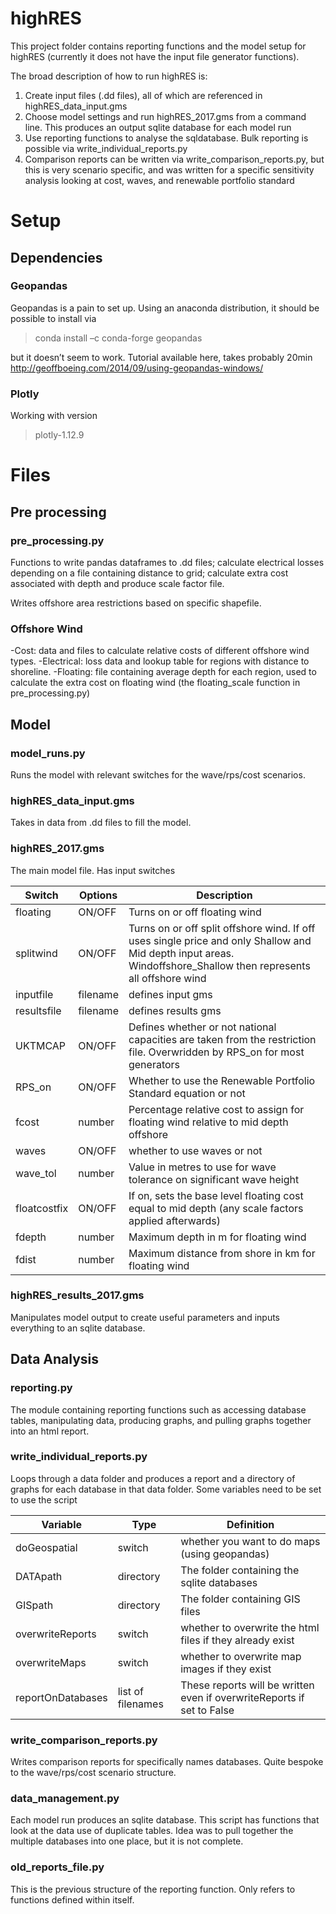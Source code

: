 # highRES

This project folder contains reporting functions and the model setup for highRES (currently it does not have the input file generator functions).

The broad description of how to run highRES is:

1) Create input files (.dd files), all of which are referenced in highRES_data_input.gms
2) Choose model settings and run highRES_2017.gms from a command line. This produces an output sqlite database for each model run
3) Use reporting functions to analyse the sqldatabase. Bulk reporting is possible via write_individual_reports.py
4) Comparison reports can be written via write_comparison_reports.py, but this is very scenario specific, and was written for a specific sensitivity analysis looking at cost, waves, and renewable portfolio standard


# Setup

## Dependencies

### Geopandas

Geopandas is a pain to set up.
Using an anaconda distribution, it should be possible to install via
>conda install –c conda-forge geopandas

but it doesn’t seem to work.
Tutorial available here, takes probably 20min
http://geoffboeing.com/2014/09/using-geopandas-windows/

### Plotly
Working with version 
>plotly-1.12.9

# Files
## Pre processing
### pre_processing.py
Functions to write pandas dataframes to .dd files; calculate electrical losses depending on a file containing distance to grid; calculate extra cost associated with depth and produce scale factor file.

Writes offshore area restrictions based on specific shapefile.

### Offshore Wind
-Cost: data and files to calculate relative costs of different offshore wind types.
-Electrical: loss data and lookup table for regions with distance to shoreline.
-Floating: file containing average depth for each region, used to calculate the extra cost on floating wind (the floating_scale function in pre_processing.py)

## Model 
### model_runs.py
Runs the model with relevant switches for the wave/rps/cost scenarios.
### highRES_data_input.gms
Takes in data from .dd files to fill the model.
### highRES_2017.gms

The main model file. Has input switches

|Switch|Options|Description|
|---|---|---|
|floating|ON/OFF|Turns on or off floating wind|
|splitwind|ON/OFF|Turns on or off split offshore wind. If off uses single price and only Shallow and Mid depth input areas. Windoffshore_Shallow then represents all offshore wind|
|inputfile|filename|defines input gms|
|resultsfile|filename|defines results gms|
|UKTMCAP|ON/OFF|Defines whether or not national capacities are taken from the restriction file. Overwridden by RPS_on for most generators|
|RPS_on|ON/OFF| Whether to use the Renewable Portfolio Standard equation or not|
|fcost|number|Percentage relative cost to assign for floating wind relative to mid depth offshore|
|waves|ON/OFF| whether to use waves or not|
|wave_tol| number | Value in metres to use for wave tolerance on significant wave height|
|floatcostfix|ON/OFF| If on, sets the base level floating cost equal to mid depth (any scale factors applied afterwards)|
|fdepth|number|Maximum depth in m for floating wind|
|fdist|number| Maximum distance from shore in km for floating wind|


### highRES_results_2017.gms
Manipulates model output to create useful parameters and inputs everything to an sqlite database.

## Data Analysis
### reporting.py
The module containing reporting functions such as accessing database tables, manipulating data, producing graphs, and pulling graphs together into an html report.
### write_individual_reports.py
Loops through a data folder and produces a report and a directory of graphs for each database in that data folder.
Some variables need to be set to use the script

| Variable      | Type         | Definition |
| ------------- | ------------- | ---------|
| doGeospatial|switch| whether you want to do maps (using geopandas) |
| DATApath  | directory| The folder containing the sqlite databases |
| GISpath | directory | The folder containing GIS files|
| overwriteReports | switch | whether to overwrite the html files if they already exist |
| overwriteMaps | switch | whether to overwrite map images if they exist |
| reportOnDatabases | list of filenames | These reports will be written even if overwriteReports if set to False|

### write_comparison_reports.py
Writes comparison reports for specifically names databases. Quite bespoke to the wave/rps/cost scenario structure.
### data_management.py
Each model run produces an sqlite database. This script has functions that look at the data use of duplicate tables. Idea was to pull together the multiple databases into one place, but it is not complete.
### old_reports_file.py
This is the previous structure of the reporting function. Only refers to functions defined within itself.
